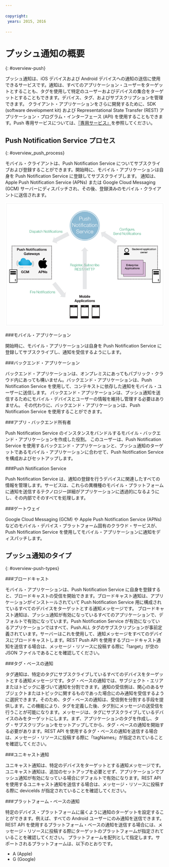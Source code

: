 ```yaml
---

copyright:
 years: 2015, 2016

---
```


# プッシュ通知の概要
{: #overview-push}

プッシュ通知は、iOS デバイスおよび Android デバイスへの通知の送信に使用できるサービスです。通知は、すべてのアプリケーション・ユーザーをターゲットとすることも、タグを使用して特定のユーザーおよびデバイスの集合をターゲットとすることもできます。デバイス、タグ、およびサブスクリプションを管理できます。
クライアント・アプリケーションをさらに開発するために、SDK (software development kit) および Representational State Transfer (REST) アプリケーション・プログラム・インターフェース (API) を使用することもできます。Push 専用サービスについては、[『専用サービス』](../../dedicated/index.html)を参照してください。 


## Push Notification Service プロセス
{: #overview_push_process}

モバイル・クライアントは、Push Notification Service についてサブスクライブおよび登録することができます。開始時に、モバイル・アプリケーションは自身を Push Notification Service に登録してサブスクライブします。
通知は、Apple Push Notification Service (APNs) または Google Cloud Messaging (GCM) サーバーにディスパッチされ、その後、登録済みのモバイル・クライアントに送信されます。

![プッシュの概要](images/overview.jpg)


###モバイル・アプリケーション

開始時に、モバイル・アプリケーションは自身を Push Notification Service に登録してサブスクライブし、通知を受信するようにします。


###バックエンド・アプリケーション

バックエンド・アプリケーションは、オンプレミスにあってもパブリック・クラウド内にあっても構いません。バックエンド・アプリケーションは、Push Notification Service を使用して、コンテキストに依存した通知をモバイル・ユーザーに送信します。
バックエンド・アプリケーションは、プッシュ通知を送信するためにモバイル・デバイスとユーザーの情報を維持し管理する必要はありません。
その代わりに、バックエンド・アプリケーションは、Push Notification Service を使用することができます。


###アプリ・バックエンド所有者

Push Notification Service のインスタンスをバンドルするモバイル・バックエンド・アプリケーションを作成した役割。
このユーザーは、Push Notification Service を使用するバックエンド・アプリケーションと、プッシュ通知のターゲットであるモバイル・アプリケーションに合わせて、Push Notification Service を構成およびセットアップします。


###Push Notification Service 

Push Notification Service は、通知の登録を行うデバイスに関連したすべての情報を管理します。サービスは、これらの異機種のモバイル・プラットフォームに通知を送信するテクノロジー詳細がアプリケーションに透過的になるようにし、その内部でそのすべてを処理します。

###ゲートウェイ

Google Cloud Messaging (GCM) や Apple Push Notification Service (APNs) などのモバイル・デバイス・プラットフォーム固有のクラウド・サービスが、Push Notification Service を使用してモバイル・アプリケーションに通知をディスパッチします。


## プッシュ通知のタイプ
{: #overview-push-types}

###ブロードキャスト

モバイル・アプリケーションは、Push Notification Service  に自身を登録すると、ブロードキャストの受信を開始できます。ブロードキャスト通知は、アプリケーションがインストールされていて Push Notification Service 用に構成されているすべてのデバイスをターゲットとする通知メッセージです。
ブロードキャスト通知は、プッシュ通知が有効になっているすべてのアプリケーションで、デフォルトで有効になっています。Push Notification Service が有効になっているアプリケーションではすべて、Push.ALL タグのサブスクリプションが事前定義されています。サーバーはこれを使用して、通知メッセージをすべてのデバイスにブロードキャストします。REST Push API を使用するブロードキャスト通知を送信する場合は、メッセージ・リソースに投稿する際に「target」が空の JSON ファイルであることを確認してください。


###タグ・ベースの通知

タグ通知は、特定のタグにサブスクライブしているすべてのデバイスをターゲットとする通知メッセージです。タグ・ベースの通知では、サブジェクト・エリアまたはトピックに基づいて通知を分割できます。通知の受信側は、関心のあるサブジェクトまたはトピックに関するものであった場合にのみ通知を受信するように選択できます。そのため、タグ・ベースの通知は、受信側を分割する手段を提供します。この機能により、タグを定義した後、タグ別にメッセージの送受信を行うことが可能になります。メッセージは、タグにサブスクライブしているデバイスのみをターゲットにします。まず、アプリケーションのタグを作成し、タグ・サブスクリプションをセットアップしてから、タグ・ベースの通知を開始する必要があります。REST API を使用するタグ・ベースの通知を送信する場合は、メッセージ・リソースに投稿する際に「tagNames」が指定されていることを確認してください。


###ユニキャスト通知

ユニキャスト通知は、特定のデバイスをターゲットとする通知メッセージです。ユニキャスト通知は、追加のセットアップを必要とせず、アプリケーションでプッシュ通知が有効になっている場合にデフォルトで有効になります。REST API を使用するユニキャスト通知を送信する場合は、メッセージ・リソースに投稿する際に deviceIds が指定されていることを確認してください。

###プラットフォーム・ベースの通知

特定のデバイス・プラットフォームに届くように通知のターゲットを設定することができます。例えば、すべての Android ユーザーにのみ通知を送信できます。
REST API を使用するプラットフォーム・ベースの通知を送信する場合には、メッセージ・リソースに投稿する際にターゲットのプラットフォームが指定されていることを確認してください。
プラットフォームを配列として指定します。サポートされるプラットフォームは、以下のとおりです。
* A (Apple) 
* G (Google)
